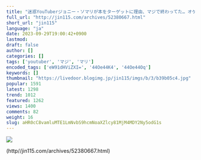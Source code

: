 ```yaml
---
title: "迷惑YouTuberジョニー・ソマリが本をターゲットに理由、マジで終わってた… オゲーム速報＠刃"
full_url: "http://jin115.com/archives/52380667.html"
short_url: "jin115"
language: "ja"
date: 2023-09-29T19:00:42+0900
lastmod: 
draft: false
author: []
categories: []
tags: ['youtuber', 'マジ', 'マリ']
encoded_tags: ['eW91dHViZXI=', '44Oe44K4', '44Oe44Oq']
keywords: []
thumbnail: "https://livedoor.blogimg.jp/jin115/imgs/b/3/b39b05c4.jpg"
popular: 1591
latest: 1298
trend: 1012
featured: 1262
views: 1400
comments: 82
weight: 16
slug: aHR0cC8vamluMTE1LmNvbS9hcmNoaXZlcy81MjM4MDY2Ny5odG1s
---
```


![](https://livedoor.blogimg.jp/jin115/imgs/b/3/b39b05c4.jpg)



(http//jin115.com/archives/52380667.html)
